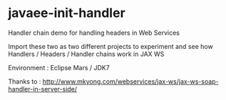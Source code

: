 # javaee-init-handler
Handler chain demo for handling headers in Web Services 

Import these two as two different projects to experiment and see how Handlers / Headers / Handler chains work in JAX WS 

Environment :
Eclipse Mars / JDK7 

Thanks to : http://www.mkyong.com/webservices/jax-ws/jax-ws-soap-handler-in-server-side/ 
